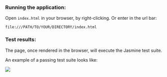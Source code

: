 ### Running the application:

Open `index.html` in your browser, by right-clicking. Or enter in the url bar:

`file:///PATH/TO/YOUR/DIRECTORY/index.html`

### Test results:

The page, once rendered in the browser, will execute the Jasmine test suite.

An example of a passing test suite looks like:

![](https://dl.dropboxusercontent.com/spa/lbv7q0z27j14pgl/2mqhyew2.png)
